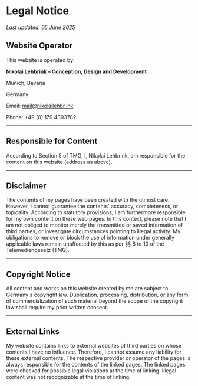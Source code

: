 # Legal Notice

_Last updated: 05 June 2025_

## Website Operator

This website is operated by:

**Nikolai Lehbrink – Conception, Design and Development**

Munich, Bavaria

Germany

Email: [mail@nikolailehbr.ink](mailto:mail@nikolailehbr.ink)

Phone: +49 (0) 179 4393782

---

## Responsible for Content

According to Section 5 of TMG, I, Nikolai Lehbrink, am responsible for the content on this website (address as above).

---

## Disclaimer

The contents of my pages have been created with the utmost care. However, I cannot guarantee the contents' accuracy, completeness, or topicality. According to statutory provisions, I am furthermore responsible for my own content on these web pages. In this context, please note that I am not obliged to monitor merely the transmitted or saved information of third parties, or investigate circumstances pointing to illegal activity. My obligations to remove or block the use of information under generally applicable laws remain unaffected by this as per §§ 8 to 10 of the Telemediengesetz (TMG).

---

## Copyright Notice

All content and works on this website created by me are subject to Germany's copyright law. Duplication, processing, distribution, or any form of commercialization of such material beyond the scope of the copyright law shall require my prior written consent.

---

## External Links

My website contains links to external websites of third parties on whose contents I have no influence. Therefore, I cannot assume any liability for these external contents. The respective provider or operator of the pages is always responsible for the contents of the linked pages. The linked pages were checked for possible legal violations at the time of linking. Illegal content was not recognizable at the time of linking.

